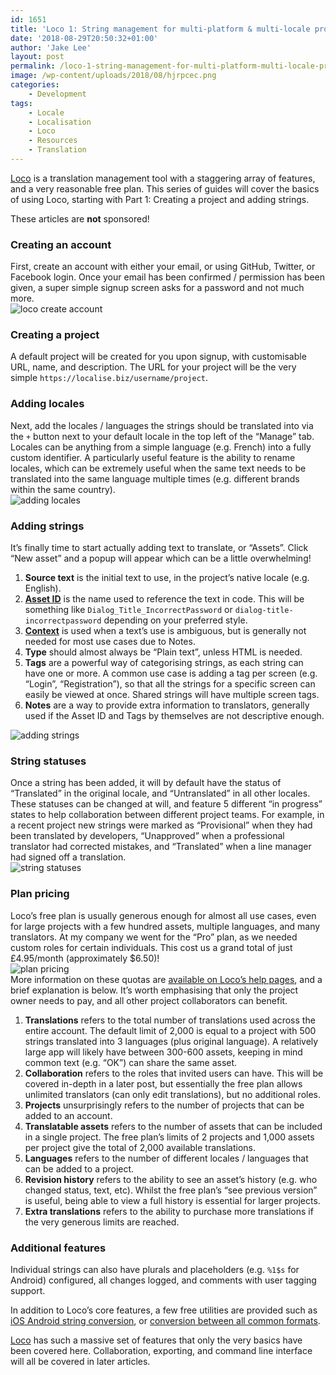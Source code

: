 ```yaml
---
id: 1651
title: 'Loco 1: String management for multi-platform & multi-locale projects'
date: '2018-08-29T20:50:32+01:00'
author: 'Jake Lee'
layout: post
permalink: /loco-1-string-management-for-multi-platform-multi-locale-projects/
image: /wp-content/uploads/2018/08/hjrpcec.png
categories:
    - Development
tags:
    - Locale
    - Localisation
    - Loco
    - Resources
    - Translation
---
```


[Loco](https://localise.biz) is a translation management tool with a staggering array of features, and a very reasonable free plan. This series of guides will cover the basics of using Loco, starting with Part 1: Creating a project and adding strings.

These articles are **not** sponsored!

### Creating an account

First, create an account with either your email, or using GitHub, Twitter, or Facebook login. Once your email has been confirmed / permission has been given, a super simple signup screen asks for a password and not much more.  
![loco create account](/wp-content/uploads/2018/08/nde6pf6.png)

### Creating a project

A default project will be created for you upon signup, with customisable URL, name, and description. The URL for your project will be the very simple `https://localise.biz/username/project`.

### Adding locales

Next, add the locales / languages the strings should be translated into via the `+` button next to your default locale in the top left of the “Manage” tab. Locales can be anything from a simple language (e.g. French) into a fully custom identifier. A particularly useful feature is the ability to rename locales, which can be extremely useful when the same text needs to be translated into the same language multiple times (e.g. different brands within the same country).  
![adding locales](/wp-content/uploads/2018/08/kqiptna.png)

### Adding strings

It’s finally time to start actually adding text to translate, or “Assets”. Click “New asset” and a popup will appear which can be a little overwhelming!

1. **Source text** is the initial text to use, in the project’s native locale (e.g. English).
2. [**Asset ID**](https://localise.biz/help/glossary/asset-id) is the name used to reference the text in code. This will be something like `Dialog_Title_IncorrectPassword` or `dialog-title-incorrectpassword` depending on your preferred style.
3. [**Context**](https://localise.biz/help/glossary/asset-context) is used when a text’s use is ambiguous, but is generally not needed for most use cases due to Notes.
4. **Type** should almost always be “Plain text”, unless HTML is needed.
5. **Tags** are a powerful way of categorising strings, as each string can have one or more. A common use case is adding a tag per screen (e.g. “Login”, “Registration”), so that all the strings for a specific screen can easily be viewed at once. Shared strings will have multiple screen tags.
6. **Notes** are a way to provide extra information to translators, generally used if the Asset ID and Tags by themselves are not descriptive enough.

![adding strings](/wp-content/uploads/2018/08/0fv3giy.png)

### String statuses

Once a string has been added, it will by default have the status of “Translated” in the original locale, and “Untranslated” in all other locales. These statuses can be changed at will, and feature 5 different “in progress” states to help collaboration between different project teams. For example, in a recent project new strings were marked as “Provisional” when they had been translated by developers, “Unapproved” when a professional translator had corrected mistakes, and “Translated” when a line manager had signed off a translation.  
![string statuses](/wp-content/uploads/2018/08/dchlb7s.png)

### Plan pricing

Loco’s free plan is usually generous enough for almost all use cases, even for large projects with a few hundred assets, multiple languages, and many translators. At my company we went for the “Pro” plan, as we needed custom roles for certain individuals. This cost us a grand total of just £4.95/month (approximately $6.50)!  
![plan pricing](/wp-content/uploads/2018/08/nf6ilvp.png)  
More information on these quotas are [available on Loco’s help pages](https://localise.biz/help/accounts/quotas), and a brief explanation is below. It’s worth emphasising that only the project owner needs to pay, and all other project collaborators can benefit.

1. **Translations** refers to the total number of translations used across the entire account. The default limit of 2,000 is equal to a project with 500 strings translated into 3 languages (plus original language). A relatively large app will likely have between 300-600 assets, keeping in mind common text (e.g. “OK”) can share the same asset.
2. **Collaboration** refers to the roles that invited users can have. This will be covered in-depth in a later post, but essentially the free plan allows unlimited translators (can only edit translations), but no additional roles.
3. **Projects** unsurprisingly refers to the number of projects that can be added to an account.
4. **Translatable assets** refers to the number of assets that can be included in a single project. The free plan’s limits of 2 projects and 1,000 assets per project give the total of 2,000 available translations.
5. **Languages** refers to the number of different locales / languages that can be added to a project.
6. **Revision history** refers to the ability to see an asset’s history (e.g. who changed status, text, etc). Whilst the free plan’s “see previous version” is useful, being able to view a full history is essential for larger projects.
7. **Extra translations** refers to the ability to purchase more translations if the very generous limits are reached.

### Additional features

Individual strings can also have plurals and placeholders (e.g. `%1$s` for Android) configured, all changes logged, and comments with user tagging support.

In addition to Loco’s core features, a few free utilities are provided such as [iOS Android string conversion](https://localise.biz/free/converter/ios-to-android), or [conversion between all common formats](https://localise.biz/free/converter).

[Loco](https://localise.biz) has such a massive set of features that only the very basics have been covered here. Collaboration, exporting, and command line interface will all be covered in later articles.